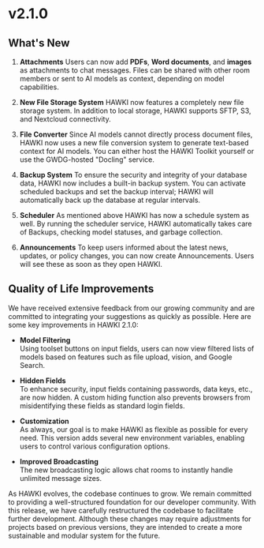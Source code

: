 # v2.1.0

## What's New

1. **Attachments**
   Users can now add **PDFs**, **Word documents**, and **images** as attachments to chat messages. Files can be shared with other room members or sent to AI models as context, depending on model capabilities.

2. **New File Storage System**
   HAWKI now features a completely new file storage system. In addition to local storage, HAWKI supports SFTP, S3, and Nextcloud connectivity.

3. **File Converter**
   Since AI models cannot directly process document files, HAWKI now uses a new file conversion system to generate text-based context for AI models. You can either host the HAWKI Toolkit yourself or use the GWDG-hosted "Docling" service.

4. **Backup System**
   To ensure the security and integrity of your database data, HAWKI now includes a built-in backup system. You can activate scheduled backups and set the backup interval; HAWKI will automatically back up the database at regular intervals.

5. **Scheduler**
   As mentioned above HAWKI has now a schedule system as well. By running the scheduler service, HAWKI automatically takes care of Backups, checking model statuses, and garbage collection.

6. **Announcements**
   To keep users informed about the latest news, updates, or policy changes, you can now create Announcements. Users will see these as soon as they open HAWKI.

## Quality of Life Improvements

We have received extensive feedback from our growing community and are committed to integrating your suggestions as
quickly as possible. Here are some key improvements in HAWKI 2.1.0:

- **Model Filtering**  
  Using toolset buttons on input fields, users can now view filtered lists of models based on features such as file upload, vision, and Google Search.


- **Hidden Fields**  
  To enhance security, input fields containing passwords, data keys, etc., are now hidden. A custom hiding function also prevents browsers from misidentifying these fields as standard login fields.


- **Customization**  
  As always, our goal is to make HAWKI as flexible as possible for every need. This version adds several new environment variables, enabling users to control various configuration options.


- **Improved Broadcasting**  
  The new broadcasting logic allows chat rooms to instantly handle unlimited message sizes.

As HAWKI evolves, the codebase continues to grow. We remain committed to providing a well-structured foundation for our
developer community. With this release, we have carefully restructured the codebase to facilitate further development.
Although these changes may require adjustments for projects based on previous versions, they are intended to create a
more sustainable and modular system for the future.
